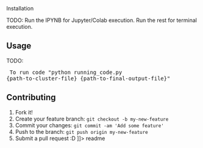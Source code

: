 <snippet>
  <content><![CDATA[
# ${1: Jio Building Counts}
Project made to identify and count objects in a polygon without using high CPU/GPU usage techniques and algorithms and Deep Learning methods.
Objectives:
1. To identify potential methods to create an object detection model without the usage of GPU or have high compute requirements.
2. To identify an accurate, up-to-date and easy-to-use map provider like Google Maps, Map My India and others.
3. Use the current dataset with the given polygon coordinates to use as input for the object detection model.
4. Easily add the predicted values to the main dataset.
5. Easy integration with the current optimization pipeline.

## Installation
TODO: Run the IPYNB for Jupyter/Colab execution.
Run the rest for terminal execution.

## Usage
TODO: <pre>
To run code "python running_code.py {path-to-cluster-file} {path-to-final-output-file}"
</pre>

## Contributing
1. Fork it!
2. Create your feature branch: `git checkout -b my-new-feature`
3. Commit your changes: `git commit -am 'Add some feature'`
4. Push to the branch: `git push origin my-new-feature`
5. Submit a pull request :D
]]></content>
  <tabTrigger>readme</tabTrigger>
</snippet>
